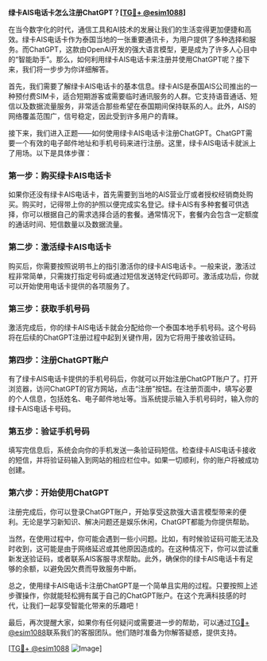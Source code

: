 **绿卡AIS电话卡怎么注册ChatGPT？[[TG💪+ @esim1088](https://t.me/s/esim1088)]**

在当今数字化的时代，通信工具和AI技术的发展让我们的生活变得更加便捷和高效。绿卡AIS电话卡作为泰国当地的一张重要通讯卡，为用户提供了多种选择和服务。而ChatGPT，这款由OpenAI开发的强大语言模型，更是成为了许多人心目中的“智能助手”。那么，如何利用绿卡AIS电话卡来注册并使用ChatGPT呢？接下来，我们将一步步为你详细解答。

首先，我们需要了解绿卡AIS电话卡的基本信息。绿卡AIS是泰国AIS公司推出的一种预付费SIM卡，适合短期游客或需要临时通讯服务的人群。它支持语音通话、短信以及数据流量服务，非常适合那些希望在泰国期间保持联系的人。此外，AIS的网络覆盖范围广，信号稳定，因此受到许多用户的青睐。

接下来，我们进入正题——如何使用绿卡AIS电话卡注册ChatGPT。ChatGPT需要一个有效的电子邮件地址和手机号码来进行注册。这里，绿卡AIS电话卡就派上了用场。以下是具体步骤：

### 第一步：购买绿卡AIS电话卡

如果你还没有绿卡AIS电话卡，首先需要到当地的AIS营业厅或者授权经销商处购买。购买时，记得带上你的护照以便完成实名登记。绿卡AIS有多种套餐可供选择，你可以根据自己的需求选择合适的套餐。通常情况下，套餐内会包含一定额度的通话时间、短信数量以及数据流量。

### 第二步：激活绿卡AIS电话卡

购买后，你需要按照说明书上的指引激活你的绿卡AIS电话卡。一般来说，激活过程非常简单，只需拨打指定号码或通过短信发送特定代码即可。激活成功后，你就可以开始使用电话卡提供的各项服务了。

### 第三步：获取手机号码

激活完成后，你的绿卡AIS电话卡就会分配给你一个泰国本地手机号码。这个号码将在后续的ChatGPT注册过程中起到关键作用，因为它将用于接收验证码。

### 第四步：注册ChatGPT账户

有了绿卡AIS电话卡提供的手机号码后，你就可以开始注册ChatGPT账户了。打开浏览器，访问ChatGPT的官方网站，点击“注册”按钮。在注册页面中，填写必要的个人信息，包括姓名、电子邮件地址等。当系统提示输入手机号码时，输入你的绿卡AIS电话卡号码。

### 第五步：验证手机号码

填写完信息后，系统会向你的手机发送一条验证码短信。检查绿卡AIS电话卡接收的短信，并将验证码输入到网站的相应栏位中。如果一切顺利，你的账户将被成功创建。

### 第六步：开始使用ChatGPT

注册完成后，你可以登录ChatGPT账户，开始享受这款强大语言模型带来的便利。无论是学习新知识、解决问题还是娱乐休闲，ChatGPT都能为你提供帮助。

当然，在使用过程中，你可能会遇到一些小问题。比如，有时候验证码可能无法及时收到，这可能是由于网络延迟或其他原因造成的。在这种情况下，你可以尝试重新发送验证码，或者联系AIS客服寻求帮助。此外，确保你的绿卡AIS电话卡有足够的余额，以避免因欠费而导致服务中断。

总之，使用绿卡AIS电话卡注册ChatGPT是一个简单且实用的过程。只要按照上述步骤操作，你就能轻松拥有属于自己的ChatGPT账户。在这个充满科技感的时代，让我们一起享受智能化带来的乐趣吧！

最后，再次提醒大家，如果你有任何疑问或需要进一步的帮助，可以通过[TG💪+ @esim1088](https://t.me/s/esim1088)联系我们的客服团队。他们随时准备为你解答疑惑，提供支持。

[[TG💪+ @esim1088](https://t.me/s/esim1088) ![Image](https://i.postimg.cc/4NQfJmqS/Snipaste-2025-05-13-00-14-12.png)]